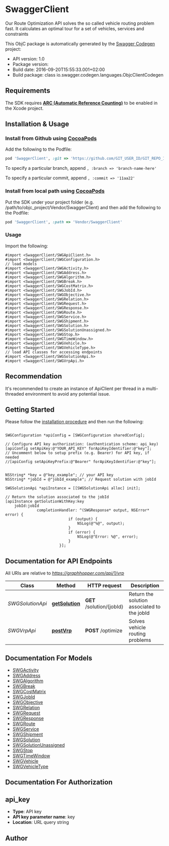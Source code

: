 # SwaggerClient

Our Route Optimization API solves the so called vehicle routing problem fast. It calculates an optimal tour for a set of vehicles, services and constraints

This ObjC package is automatically generated by the [Swagger Codegen](https://github.com/swagger-api/swagger-codegen) project:

- API version: 1.0
- Package version: 
- Build date: 2016-09-20T15:55:33.001+02:00
- Build package: class io.swagger.codegen.languages.ObjcClientCodegen

## Requirements

The SDK requires [**ARC (Automatic Reference Counting)**](http://stackoverflow.com/questions/7778356/how-to-enable-disable-automatic-reference-counting) to be enabled in the Xcode project.

## Installation & Usage
### Install from Github using [CocoaPods](https://cocoapods.org/)

Add the following to the Podfile:

```ruby
pod 'SwaggerClient', :git => 'https://github.com/GIT_USER_ID/GIT_REPO_ID.git'
```

To specify a particular branch, append `, :branch => 'branch-name-here'`

To specify a particular commit, append `, :commit => '11aa22'`

### Install from local path using [CocoaPods](https://cocoapods.org/)

Put the SDK under your project folder (e.g. /path/to/objc_project/Vendor/SwaggerClient) and then add the following to the Podfile:

```ruby
pod 'SwaggerClient', :path => 'Vendor/SwaggerClient'
```

### Usage

Import the following:

```objc
#import <SwaggerClient/SWGApiClient.h>
#import <SwaggerClient/SWGConfiguration.h>
// load models
#import <SwaggerClient/SWGActivity.h>
#import <SwaggerClient/SWGAddress.h>
#import <SwaggerClient/SWGAlgorithm.h>
#import <SwaggerClient/SWGBreak.h>
#import <SwaggerClient/SWGCostMatrix.h>
#import <SwaggerClient/SWGJobId.h>
#import <SwaggerClient/SWGObjective.h>
#import <SwaggerClient/SWGRelation.h>
#import <SwaggerClient/SWGRequest.h>
#import <SwaggerClient/SWGResponse.h>
#import <SwaggerClient/SWGRoute.h>
#import <SwaggerClient/SWGService.h>
#import <SwaggerClient/SWGShipment.h>
#import <SwaggerClient/SWGSolution.h>
#import <SwaggerClient/SWGSolutionUnassigned.h>
#import <SwaggerClient/SWGStop.h>
#import <SwaggerClient/SWGTimeWindow.h>
#import <SwaggerClient/SWGVehicle.h>
#import <SwaggerClient/SWGVehicleType.h>
// load API classes for accessing endpoints
#import <SwaggerClient/SWGSolutionApi.h>
#import <SwaggerClient/SWGVrpApi.h>

```

## Recommendation

It's recommended to create an instance of ApiClient per thread in a multi-threaded environment to avoid any potential issue.

## Getting Started

Please follow the [installation procedure](#installation--usage) and then run the following:

```objc

SWGConfiguration *apiConfig = [SWGConfiguration sharedConfig];

// Configure API key authorization: (authentication scheme: api_key)
[apiConfig setApiKey:@"YOUR_API_KEY" forApiKeyIdentifier:@"key"];
// Uncomment below to setup prefix (e.g. Bearer) for API key, if needed
//[apiConfig setApiKeyPrefix:@"Bearer" forApiKeyIdentifier:@"key"];


NSString* *key = @"key_example"; // your API key
NSString* *jobId = @"jobId_example"; // Request solution with jobId

SWGSolutionApi *apiInstance = [[SWGSolutionApi alloc] init];

// Return the solution associated to the jobId
[apiInstance getSolutionWithKey:key
    jobId:jobId
              completionHandler: ^(SWGResponse* output, NSError* error) {
                            if (output) {
                                NSLog(@"%@", output);
                            }
                            if (error) {
                                NSLog(@"Error: %@", error);
                            }
                        }];

```

## Documentation for API Endpoints

All URIs are relative to *https://graphhopper.com/api/1/vrp*

Class | Method | HTTP request | Description
------------ | ------------- | ------------- | -------------
*SWGSolutionApi* | [**getSolution**](docs/SWGSolutionApi.md#getsolution) | **GET** /solution/{jobId} | Return the solution associated to the jobId
*SWGVrpApi* | [**postVrp**](docs/SWGVrpApi.md#postvrp) | **POST** /optimize | Solves vehicle routing problems


## Documentation For Models

 - [SWGActivity](docs/SWGActivity.md)
 - [SWGAddress](docs/SWGAddress.md)
 - [SWGAlgorithm](docs/SWGAlgorithm.md)
 - [SWGBreak](docs/SWGBreak.md)
 - [SWGCostMatrix](docs/SWGCostMatrix.md)
 - [SWGJobId](docs/SWGJobId.md)
 - [SWGObjective](docs/SWGObjective.md)
 - [SWGRelation](docs/SWGRelation.md)
 - [SWGRequest](docs/SWGRequest.md)
 - [SWGResponse](docs/SWGResponse.md)
 - [SWGRoute](docs/SWGRoute.md)
 - [SWGService](docs/SWGService.md)
 - [SWGShipment](docs/SWGShipment.md)
 - [SWGSolution](docs/SWGSolution.md)
 - [SWGSolutionUnassigned](docs/SWGSolutionUnassigned.md)
 - [SWGStop](docs/SWGStop.md)
 - [SWGTimeWindow](docs/SWGTimeWindow.md)
 - [SWGVehicle](docs/SWGVehicle.md)
 - [SWGVehicleType](docs/SWGVehicleType.md)


## Documentation For Authorization


## api_key

- **Type**: API key
- **API key parameter name**: key
- **Location**: URL query string


## Author




